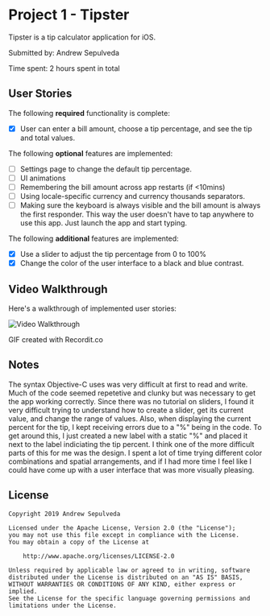 # Project 1 - Tipster

Tipster is a tip calculator application for iOS.

Submitted by: Andrew Sepulveda

Time spent: 2 hours spent in total

## User Stories

The following **required** functionality is complete:

* [X] User can enter a bill amount, choose a tip percentage, and see the tip and total values.

The following **optional** features are implemented:

* [ ] Settings page to change the default tip percentage.
* [ ] UI animations
* [ ] Remembering the bill amount across app restarts (if <10mins)
* [ ] Using locale-specific currency and currency thousands separators.
* [ ] Making sure the keyboard is always visible and the bill amount is always the first responder. This way the user doesn't have to tap anywhere to use this app. Just launch the app and start typing.

The following **additional** features are implemented:

- [X] Use a slider to adjust the tip percentage from 0 to 100%
- [X] Change the color of the user interface to a black and blue contrast. 

## Video Walkthrough

Here's a walkthrough of implemented user stories:

<img src='http://g.recordit.co/txK4LQ2tvG.gif' title='Video Walkthrough' width='' alt='Video Walkthrough' />

GIF created with Recordit.co

## Notes

The syntax Objective-C uses was very difficult at first to read and write. Much of the code seemed repetetive and clunky but was necessary to get the app working correctly. Since there was no tutorial on sliders, I found it very difficult trying to understand how to create a slider, get its current value, and change the range of values. Also, when displaying the current percent for the tip, I kept receiving errors due to a "%" being in the code. To get around this, I just created a new label with a static "%" and placed it next to the label indiciating the tip percent. I think one of the more difficult parts of this for me was the design. I spent a lot of time trying different color combinations and spatial arrangements, and if I had more time I feel like I could have come up with a user interface that was more visually pleasing. 


## License

    Copyright 2019 Andrew Sepulveda

    Licensed under the Apache License, Version 2.0 (the "License");
    you may not use this file except in compliance with the License.
    You may obtain a copy of the License at

        http://www.apache.org/licenses/LICENSE-2.0

    Unless required by applicable law or agreed to in writing, software
    distributed under the License is distributed on an "AS IS" BASIS,
    WITHOUT WARRANTIES OR CONDITIONS OF ANY KIND, either express or implied.
    See the License for the specific language governing permissions and
    limitations under the License.
